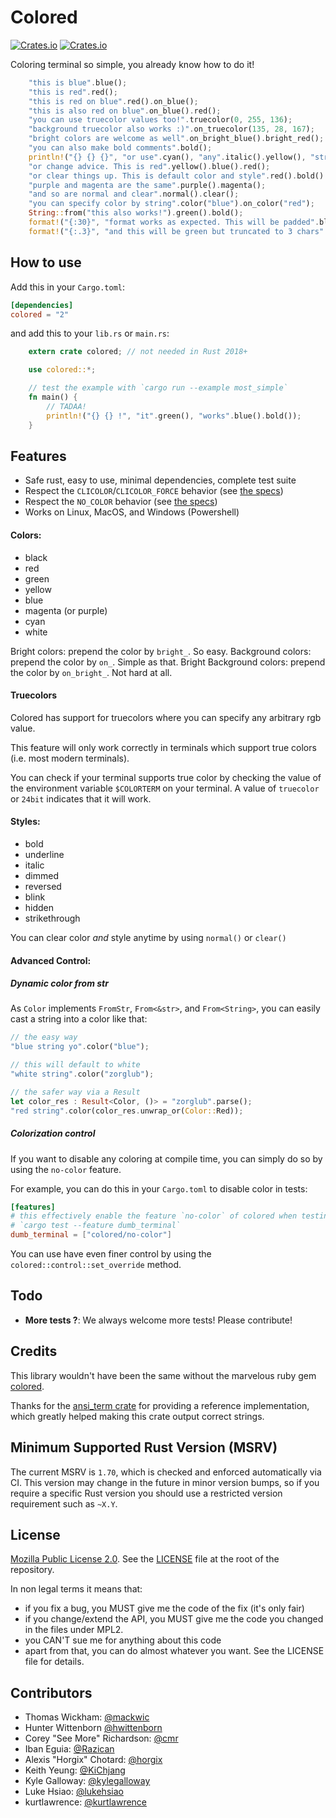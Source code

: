 # Colored

[![Crates.io](https://img.shields.io/crates/v/colored.svg?maxAge=2592000)](https://crates.io/crates/colored) [![Crates.io](https://img.shields.io/crates/l/colored.svg?maxAge=2592000)](https://github.com/mackwic/colored/blob/master/LICENSE)

Coloring terminal so simple, you already know how to do it!

```rust
    "this is blue".blue();
    "this is red".red();
    "this is red on blue".red().on_blue();
    "this is also red on blue".on_blue().red();
    "you can use truecolor values too!".truecolor(0, 255, 136);
    "background truecolor also works :)".on_truecolor(135, 28, 167);
    "bright colors are welcome as well".on_bright_blue().bright_red();
    "you can also make bold comments".bold();
    println!("{} {} {}", "or use".cyan(), "any".italic().yellow(), "string type".cyan());
    "or change advice. This is red".yellow().blue().red();
    "or clear things up. This is default color and style".red().bold().clear();
    "purple and magenta are the same".purple().magenta();
    "and so are normal and clear".normal().clear();
    "you can specify color by string".color("blue").on_color("red");
    String::from("this also works!").green().bold();
    format!("{:30}", "format works as expected. This will be padded".blue());
    format!("{:.3}", "and this will be green but truncated to 3 chars".green());
```

## How to use

Add this in your `Cargo.toml`:

```toml
[dependencies]
colored = "2"
```

and add this to your `lib.rs` or `main.rs`:

```rust
    extern crate colored; // not needed in Rust 2018+

    use colored::*;

    // test the example with `cargo run --example most_simple`
    fn main() {
        // TADAA!
        println!("{} {} !", "it".green(), "works".blue().bold());
    }
```

## Features

- Safe rust, easy to use, minimal dependencies, complete test suite
- Respect the `CLICOLOR`/`CLICOLOR_FORCE` behavior (see [the specs](http://bixense.com/clicolors/))
- Respect the `NO_COLOR` behavior (see [the specs](https://no-color.org/))
- Works on Linux, MacOS, and Windows (Powershell)

#### Colors:

- black
- red
- green
- yellow
- blue
- magenta (or purple)
- cyan
- white

Bright colors: prepend the color by `bright_`. So easy.
Background colors: prepend the color by `on_`. Simple as that.
Bright Background colors: prepend the color by `on_bright_`. Not hard at all.

#### Truecolors

Colored has support for truecolors where you can specify any arbitrary rgb value.

This feature will only work correctly in terminals which support true colors (i.e. most modern terminals).

You can check if your terminal supports true color by checking the value of the environment variable `$COLORTERM` on your terminal. A value of `truecolor` or `24bit` indicates that it will work.

#### Styles:

- bold
- underline
- italic
- dimmed
- reversed
- blink
- hidden
- strikethrough

You can clear color _and_ style anytime by using `normal()` or `clear()`

#### Advanced Control:

##### Dynamic color from str

As `Color` implements `FromStr`, `From<&str>`, and `From<String>`, you can easily cast a string into a color like that:

```rust
// the easy way
"blue string yo".color("blue");

// this will default to white
"white string".color("zorglub");

// the safer way via a Result
let color_res : Result<Color, ()> = "zorglub".parse();
"red string".color(color_res.unwrap_or(Color::Red));
```


##### Colorization control

If you want to disable any coloring at compile time, you can simply do so by
using the `no-color` feature.

For example, you can do this in your `Cargo.toml` to disable color in tests:

```toml
[features]
# this effectively enable the feature `no-color` of colored when testing with
# `cargo test --feature dumb_terminal`
dumb_terminal = ["colored/no-color"]
```

You can use have even finer control by using the
`colored::control::set_override` method.

## Todo

- **More tests ?**: We always welcome more tests! Please contribute!

## Credits

This library wouldn't have been the same without the marvelous ruby gem [colored](https://github.com/defunkt/colored).

Thanks for the [ansi\_term crate](https://github.com/ogham/rust-ansi-term) for
providing a reference implementation, which greatly helped making this crate
output correct strings.

## Minimum Supported Rust Version (MSRV)
The current MSRV is `1.70`, which is checked and enforced automatically via CI. This version may change in the future in minor version bumps, so if you require a specific Rust version you should use a restricted version requirement such as `~X.Y`.

## License

[Mozilla Public License 2.0](https://www.mozilla.org/en-US/MPL/2.0/). See the
[LICENSE](https://github.com/mackwic/colored/blob/master/LICENSE) file at the
root of the repository.

In non legal terms it means that:
- if you fix a bug, you MUST give me the code of the fix (it's only fair)
- if you change/extend the API, you MUST give me the code you changed in the
  files under MPL2.
- you CAN'T sue me for anything about this code
- apart from that, you can do almost whatever you want. See the LICENSE file
  for details.

## Contributors

- Thomas Wickham: [@mackwic](https://github.com/mackwic)
- Hunter Wittenborn [@hwittenborn](https://github.com/hwittenborn)
- Corey "See More" Richardson: [@cmr](https://github.com/cmr)
- Iban Eguia: [@Razican](https://github.com/Razican)
- Alexis "Horgix" Chotard: [@horgix](https://github.com/horgix)
- Keith Yeung: [@KiChjang](https://github.com/KiChjang)
- Kyle Galloway: [@kylegalloway](https://github.com/kylegalloway)
- Luke Hsiao: [@lukehsiao](https://github.com/lukehsiao)
- kurtlawrence: [@kurtlawrence](https://github.com/kurtlawrence)
